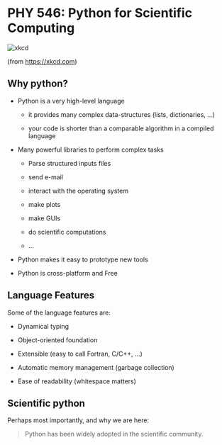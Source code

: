 # PHY 546: Python for Scientific Computing

![xkcd](01-python/python.png)

(from https://xkcd.com)

## Why python?

* Python is a very high-level language

  * it provides many complex data-structures (lists, dictionaries, ...)

  * your code is shorter than a comparable algorithm in a compiled language

* Many powerful libraries to perform complex tasks

  * Parse structured inputs files

  * send e-mail

  * interact with the operating system

  * make plots

  * make GUIs

  * do scientific computations

  * ...

* Python makes it easy to prototype new tools

* Python is cross-platform and Free

## Language Features

Some of the language features are:

* Dynamical typing

* Object-oriented foundation

* Extensible (easy to call Fortran, C/C++, ...)

* Automatic memory management (garbage collection)

* Ease of readability (whitespace matters)


## Scientific python

Perhaps most importantly, and why we are here:

> Python has been widely adopted in the scientific community.

